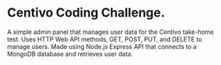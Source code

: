 # Centivo Coding Challenge.

A simple admin panel that manages user data for the Centivo take-home test. Uses HTTP Web API methods, GET, POST, PUT, and DELETE to manage users. Made using Node.js Express API that connects to a MongoDB database and retrieves user data.
